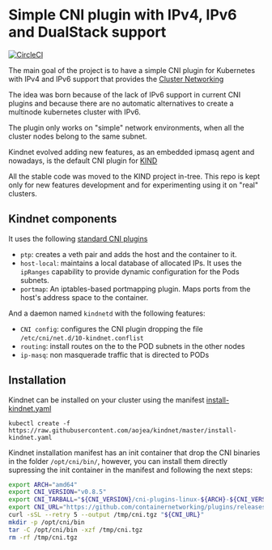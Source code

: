 # Simple CNI plugin with IPv4, IPv6 and DualStack support

[![CircleCI](https://circleci.com/gh/aojea/kindnet.svg?style=svg)](https://circleci.com/gh/aojea/kindnet)

The main goal of the project is to have a simple CNI plugin for Kubernetes with
IPv4 and IPv6 support that provides the [Cluster
Networking](https://kubernetes.io/docs/concepts/cluster-administration/networking/)

The idea was born because of the lack of IPv6 support in current CNI plugins
and because there are no automatic alternatives to create a multinode kubernetes
cluster with IPv6.

The plugin only works on "simple" network environments, when all the cluster nodes
belong to the same subnet.

Kindnet evolved adding new features, as an embedded ipmasq agent and nowadays, 
is the default CNI plugin for [KIND](https://github.com/kubernetes-sigs/kind)

All the stable code was moved to the KIND project in-tree.
This repo is kept only for new features development and for experimenting
using it on "real" clusters.


## Kindnet components

It uses the following [standard CNI
plugins](https://github.com/containernetworking/plugins)

* `ptp`: creates a veth pair and adds the host and the container to it.
* `host-local`: maintains a local database of allocated IPs. It uses the
  `ipRanges` capability to provide dynamic configuration for the Pods subnets.
* `portmap`: An iptables-based portmapping plugin. Maps ports from the host's
  address space to the container.

And a daemon named `kindnetd` with the following features:

* `CNI config`: configures the CNI plugin dropping the file `/etc/cni/net.d/10-kindnet.conflist`
* `routing`: install routes on the to the POD subnets in the other nodes
* `ip-masq`: non masquerade traffic that is directed to PODs 

## Installation

Kindnet can be installed on your cluster using the manifest [install-kindnet.yaml](install-kindnet.yaml)

`kubectl create -f
https://raw.githubusercontent.com/aojea/kindnet/master/install-kindnet.yaml`


Kindnet installation manifest has an init container that drop the CNI binaries in the folder `/opt/cni/bin/`, however, you can install them directly supressing the init container in the manifest and
following the next steps:

```sh
export ARCH="amd64"
export CNI_VERSION="v0.8.5"
export CNI_TARBALL="${CNI_VERSION}/cni-plugins-linux-${ARCH}-${CNI_VERSION}.tgz"
export CNI_URL="https://github.com/containernetworking/plugins/releases/download/${CNI_TARBALL}"
curl -sSL --retry 5 --output /tmp/cni.tgz "${CNI_URL}"
mkdir -p /opt/cni/bin
tar -C /opt/cni/bin -xzf /tmp/cni.tgz
rm -rf /tmp/cni.tgz
```

